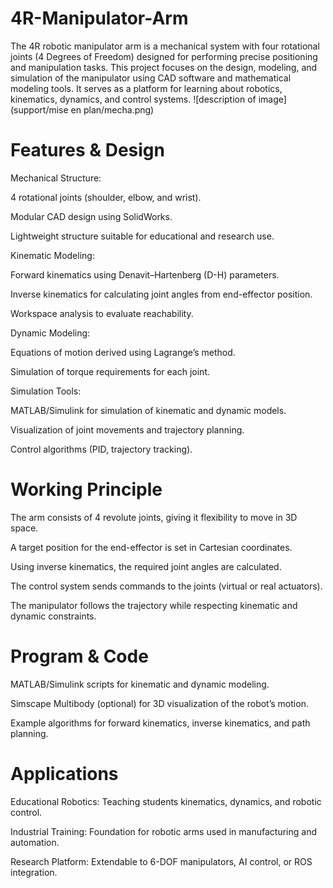 # 4R-Manipulator-Arm
The 4R robotic manipulator arm is a mechanical system with four rotational joints (4 Degrees of Freedom) designed for performing precise positioning and manipulation tasks. This project focuses on the design, modeling, and simulation of the manipulator using CAD software and mathematical modeling tools. It serves as a platform for learning about robotics, kinematics, dynamics, and control systems.
![description of image](support/mise en plan/mecha.png)
# Features & Design
Mechanical Structure:

4 rotational joints (shoulder, elbow, and wrist).

Modular CAD design using SolidWorks.

Lightweight structure suitable for educational and research use.

Kinematic Modeling:

Forward kinematics using Denavit–Hartenberg (D-H) parameters.

Inverse kinematics for calculating joint angles from end-effector position.

Workspace analysis to evaluate reachability.

Dynamic Modeling:

Equations of motion derived using Lagrange’s method.

Simulation of torque requirements for each joint.

Simulation Tools:

MATLAB/Simulink for simulation of kinematic and dynamic models.

Visualization of joint movements and trajectory planning.

Control algorithms (PID, trajectory tracking).

# Working Principle
The arm consists of 4 revolute joints, giving it flexibility to move in 3D space.

A target position for the end-effector is set in Cartesian coordinates.

Using inverse kinematics, the required joint angles are calculated.

The control system sends commands to the joints (virtual or real actuators).

The manipulator follows the trajectory while respecting kinematic and dynamic constraints.

# Program & Code
MATLAB/Simulink scripts for kinematic and dynamic modeling.

Simscape Multibody (optional) for 3D visualization of the robot’s motion.

Example algorithms for forward kinematics, inverse kinematics, and path planning.

# Applications
Educational Robotics: Teaching students kinematics, dynamics, and robotic control.

Industrial Training: Foundation for robotic arms used in manufacturing and automation.

Research Platform: Extendable to 6-DOF manipulators, AI control, or ROS integration.

